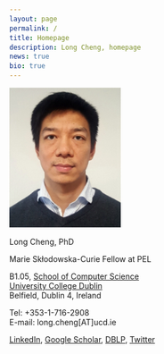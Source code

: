 ```yaml
---
layout: page
permalink: /
title: Homepage
description: Long Cheng, homepage
news: true
bio: true
---
```


<div class="row">
   <div class="column left"> 
      <img src="images/longcheng.jpg" style="width:200px" alt="longcheng"> 
   </div>
   <div class="column right">
      <p>Long Cheng, PhD</p>
      <p>Marie  Sk&#322;odowska-Curie Fellow at PEL</p>
      <p>B1.05, <a href="https://www.cs.ucd.ie/">School of Computer Science</a><br><a href="http://www.ucd.ie">University College Dublin</a><br>Belfield, Dublin 4,  Ireland</p>
      <p>Tel: +353-1-716-2908<br>
      E-mail: long.cheng[AT]ucd.ie</p>
      <p> <a href="http://ie.linkedin.com/pub/long-cheng/52/306/a5">LinkedIn</a>, <a href="https://scholar.google.de/citations?user=aI-bwLgAAAAJ&amp;hl=en">Google Scholar</a>, <a href="http://dblp.uni-trier.de/pers/hd/c/Cheng_0003:Long">DBLP</a>, <a href="https://twitter.com/longcheng11">Twitter</a></p>
   </div>
</div>






